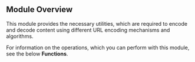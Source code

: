 ## Module Overview

This module provides the necessary utilities, which are required to encode and decode content using different URL encoding mechanisms and algorithms.

For information on the operations, which you can perform with this module, see the below **Functions**.
